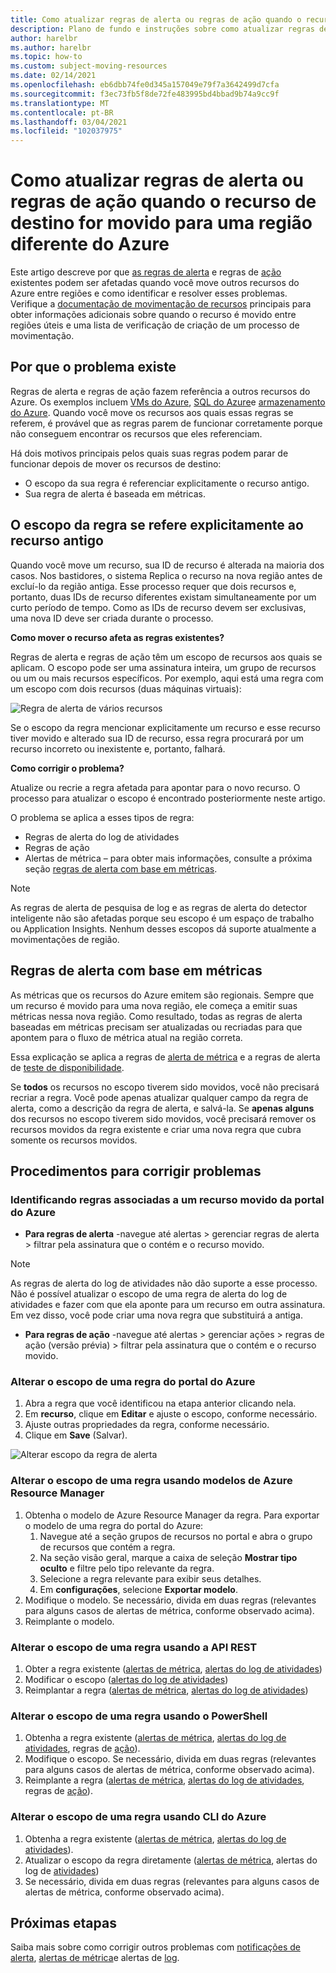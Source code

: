 ```yaml
---
title: Como atualizar regras de alerta ou regras de ação quando o recurso de destino for movido para uma região diferente do Azure
description: Plano de fundo e instruções sobre como atualizar regras de alerta ou regras de ação quando o recurso de destino for movido para uma região diferente do Azure.
author: harelbr
ms.author: harelbr
ms.topic: how-to
ms.custom: subject-moving-resources
ms.date: 02/14/2021
ms.openlocfilehash: eb6dbb74fe0d345a157049e79f7a3642499d7cfa
ms.sourcegitcommit: f3ec73fb5f8de72fe483995bd4bbad9b74a9cc9f
ms.translationtype: MT
ms.contentlocale: pt-BR
ms.lasthandoff: 03/04/2021
ms.locfileid: "102037975"
---
```

# <a name="how-to-update-alert-rules-or-action-rules-when-their-target-resource-moves-to-a-different-azure-region"></a>Como atualizar regras de alerta ou regras de ação quando o recurso de destino for movido para uma região diferente do Azure

Este artigo descreve por que [as regras de alerta](./alerts-overview.md) e regras de [ação](./alerts-action-rules.md) existentes podem ser afetadas quando você move outros recursos do Azure entre regiões e como identificar e resolver esses problemas. Verifique a [documentação de movimentação de recursos](../../azure-resource-manager/management/move-region.md) principais para obter informações adicionais sobre quando o recurso é movido entre regiões úteis e uma lista de verificação de criação de um processo de movimentação.

## <a name="why-the-problem-exists"></a>Por que o problema existe

Regras de alerta e regras de ação fazem referência a outros recursos do Azure. Os exemplos incluem [VMs do Azure](../../site-recovery/azure-to-azure-tutorial-migrate.md), [SQL do Azure](../../azure-sql/database/move-resources-across-regions.md)e [armazenamento do Azure](../../storage/common/storage-account-move.md). Quando você move os recursos aos quais essas regras se referem, é provável que as regras parem de funcionar corretamente porque não conseguem encontrar os recursos que eles referenciam.

Há dois motivos principais pelos quais suas regras podem parar de funcionar depois de mover os recursos de destino:

- O escopo da sua regra é referenciar explicitamente o recurso antigo.
- Sua regra de alerta é baseada em métricas.

## <a name="rule-scope-explicitly-refers-to-the-old-resource"></a>O escopo da regra se refere explicitamente ao recurso antigo

Quando você move um recurso, sua ID de recurso é alterada na maioria dos casos. Nos bastidores, o sistema Replica o recurso na nova região antes de excluí-lo da região antiga. Esse processo requer que dois recursos e, portanto, duas IDs de recurso diferentes existam simultaneamente por um curto período de tempo. Como as IDs de recurso devem ser exclusivas, uma nova ID deve ser criada durante o processo. 

**Como mover o recurso afeta as regras existentes?**

Regras de alerta e regras de ação têm um escopo de recursos aos quais se aplicam. O escopo pode ser uma assinatura inteira, um grupo de recursos ou um ou mais recursos específicos.
Por exemplo, aqui está uma regra com um escopo com dois recursos (duas máquinas virtuais):

![Regra de alerta de vários recursos](media/alerts-resource-move/multi-resource-alert-rule.png)

Se o escopo da regra mencionar explicitamente um recurso e esse recurso tiver movido e alterado sua ID de recurso, essa regra procurará por um recurso incorreto ou inexistente e, portanto, falhará.

**Como corrigir o problema?**

Atualize ou recrie a regra afetada para apontar para o novo recurso. O processo para atualizar o escopo é encontrado posteriormente neste artigo.

O problema se aplica a esses tipos de regra:

- Regras de alerta do log de atividades
- Regras de ação
- Alertas de métrica – para obter mais informações, consulte a próxima seção [regras de alerta com base em métricas](#alert-rules-based-on-metrics).

> [!NOTE]
> As regras de alerta de pesquisa de log e as regras de alerta do detector inteligente não são afetadas porque seu escopo é um espaço de trabalho ou Application Insights. Nenhum desses escopos dá suporte atualmente a movimentações de região.

## <a name="alert-rules-based-on-metrics"></a>Regras de alerta com base em métricas

As métricas que os recursos do Azure emitem são regionais. Sempre que um recurso é movido para uma nova região, ele começa a emitir suas métricas nessa nova região. Como resultado, todas as regras de alerta baseadas em métricas precisam ser atualizadas ou recriadas para que apontem para o fluxo de métrica atual na região correta.

Essa explicação se aplica a regras de [alerta de métrica](alerts-metric-overview.md) e a regras de alerta de [teste de disponibilidade](../app/monitor-web-app-availability.md).

Se **todos** os recursos no escopo tiverem sido movidos, você não precisará recriar a regra. Você pode apenas atualizar qualquer campo da regra de alerta, como a descrição da regra de alerta, e salvá-la.
Se **apenas alguns** dos recursos no escopo tiverem sido movidos, você precisará remover os recursos movidos da regra existente e criar uma nova regra que cubra somente os recursos movidos.

## <a name="procedures-to-fix-problems"></a>Procedimentos para corrigir problemas

### <a name="identifying-rules-associated-with-a-moved-resource-from-the-azure-portal"></a>Identificando regras associadas a um recurso movido da portal do Azure

- **Para regras de alerta** -navegue até alertas > gerenciar regras de alerta > filtrar pela assinatura que o contém e o recurso movido.
> [!NOTE]
> As regras de alerta do log de atividades não dão suporte a esse processo. Não é possível atualizar o escopo de uma regra de alerta do log de atividades e fazer com que ela aponte para um recurso em outra assinatura. Em vez disso, você pode criar uma nova regra que substituirá a antiga.

- **Para regras de ação** -navegue até alertas > gerenciar ações > regras de ação (versão prévia) > filtrar pela assinatura que o contém e o recurso movido.

### <a name="change-scope-of-a-rule-from-the-azure-portal"></a>Alterar o escopo de uma regra do portal do Azure

1. Abra a regra que você identificou na etapa anterior clicando nela.
2. Em **recurso**, clique em **Editar** e ajuste o escopo, conforme necessário.
3. Ajuste outras propriedades da regra, conforme necessário.
4. Clique em **Save** (Salvar).

![Alterar escopo da regra de alerta](media/alerts-resource-move/change-alert-rule-scope.png)

### <a name="change-the-scope-of-a-rule-using-azure-resource-manager-templates"></a>Alterar o escopo de uma regra usando modelos de Azure Resource Manager

1. Obtenha o modelo de Azure Resource Manager da regra.  Para exportar o modelo de uma regra do portal do Azure:
   1. Navegue até a seção grupos de recursos no portal e abra o grupo de recursos que contém a regra.
   2. Na seção visão geral, marque a caixa de seleção **Mostrar tipo oculto** e filtre pelo tipo relevante da regra.
   3. Selecione a regra relevante para exibir seus detalhes.
   4. Em **configurações**, selecione **Exportar modelo**.
2. Modifique o modelo. Se necessário, divida em duas regras (relevantes para alguns casos de alertas de métrica, conforme observado acima).
3. Reimplante o modelo.

### <a name="change-scope-of-a-rule-using-rest-api"></a>Alterar o escopo de uma regra usando a API REST

1. Obter a regra existente ([alertas de métrica](/rest/api/monitor/metricalerts/get), [alertas do log de atividades](/rest/api/monitor/activitylogalerts/get))
2. Modificar o escopo ([alertas do log de atividades](/rest/api/monitor/activitylogalerts/update))
3. Reimplantar a regra ([alertas de métrica](/rest/api/monitor/metricalerts/createorupdate), [alertas do log de atividades](/rest/api/monitor/activitylogalerts/createorupdate))

### <a name="change-scope-of-a-rule-using-powershell"></a>Alterar o escopo de uma regra usando o PowerShell

1. Obtenha a regra existente ([alertas de métrica](/powershell/module/az.monitor/get-azmetricalertrulev2), [alertas do log de atividades](/powershell/module/az.monitor/get-azactivitylogalert), regras de [ação](/powershell/module/az.alertsmanagement/get-azactionrule)).
2. Modifique o escopo. Se necessário, divida em duas regras (relevantes para alguns casos de alertas de métrica, conforme observado acima).
3. Reimplante a regra ([alertas de métrica](/powershell/module/az.monitor/add-azmetricalertrulev2), [alertas do log de atividades](/powershell/module/az.monitor/enable-azactivitylogalert), regras de [ação](/powershell/module/az.alertsmanagement/set-azactionrule)).

### <a name="change-the-scope-of-a-rule-using-azure-cli"></a>Alterar o escopo de uma regra usando CLI do Azure

1.  Obtenha a regra existente ([alertas de métrica](/cli/azure/monitor/metrics/alert#az-monitor-metrics-alert-show), [alertas do log de atividades](/cli/azure/monitor/activity-log/alert#az-monitor-activity-log-alert-list)).
2.  Atualizar o escopo da regra diretamente ([alertas de métrica](/cli/azure/monitor/metrics/alert#az-monitor-metrics-alert-update), alertas do log de [atividades](/cli/azure/monitor/activity-log/alert/scope))
3.  Se necessário, divida em duas regras (relevantes para alguns casos de alertas de métrica, conforme observado acima).

## <a name="next-steps"></a>Próximas etapas

Saiba mais sobre como corrigir outros problemas com [notificações de alerta](alerts-troubleshoot.md), [alertas de métrica](alerts-troubleshoot-metric.md)e alertas de [log](alerts-troubleshoot-log.md).